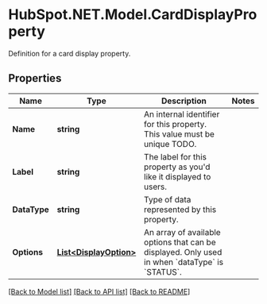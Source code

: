 # HubSpot.NET.Model.CardDisplayProperty
Definition for a card display property.

## Properties

Name | Type | Description | Notes
------------ | ------------- | ------------- | -------------
**Name** | **string** | An internal identifier for this property. This value must be unique TODO. | 
**Label** | **string** | The label for this property as you&#39;d like it displayed to users. | 
**DataType** | **string** | Type of data represented by this property. | 
**Options** | [**List&lt;DisplayOption&gt;**](DisplayOption.md) | An array of available options that can be displayed. Only used in when &#x60;dataType&#x60; is &#x60;STATUS&#x60;. | 

[[Back to Model list]](../README.md#documentation-for-models) [[Back to API list]](../README.md#documentation-for-api-endpoints) [[Back to README]](../README.md)

